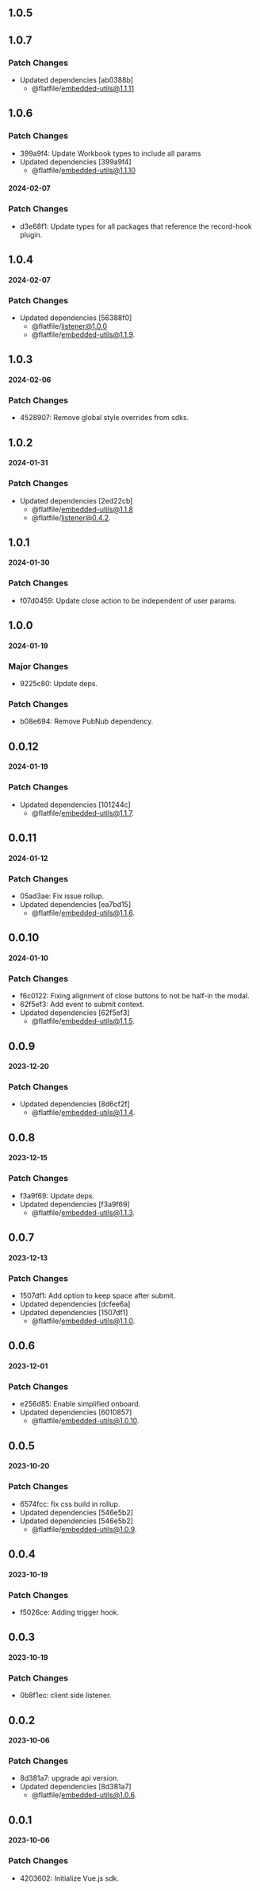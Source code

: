 ## 1.0.5

## 1.0.7

### Patch Changes

- Updated dependencies [ab0388b]
  - @flatfile/embedded-utils@1.1.11

## 1.0.6

### Patch Changes

- 399a9f4: Update Workbook types to include all params
- Updated dependencies [399a9f4]
  - @flatfile/embedded-utils@1.1.10

#### 2024-02-07

### Patch Changes

- d3e68f1: Update types for all packages that reference the record-hook plugin.

## 1.0.4

#### 2024-02-07

### Patch Changes

- Updated dependencies [56388f0]
  - @flatfile/listener@1.0.0
  - @flatfile/embedded-utils@1.1.9.

## 1.0.3

#### 2024-02-06

### Patch Changes

- 4528907: Remove global style overrides from sdks.

## 1.0.2

#### 2024-01-31

### Patch Changes

- Updated dependencies [2ed22cb]
  - @flatfile/embedded-utils@1.1.8
  - @flatfile/listener@0.4.2.

## 1.0.1

#### 2024-01-30

### Patch Changes

- f07d0459: Update close action to be independent of user params.

## 1.0.0

#### 2024-01-19

### Major Changes

- 9225c80: Update deps.

### Patch Changes

- b08e694: Remove PubNub dependency.

## 0.0.12

#### 2024-01-19

### Patch Changes

- Updated dependencies [101244c]
  - @flatfile/embedded-utils@1.1.7.

## 0.0.11

#### 2024-01-12

### Patch Changes

- 05ad3ae: Fix issue rollup.
- Updated dependencies [ea7bd15]
  - @flatfile/embedded-utils@1.1.6.

## 0.0.10

#### 2024-01-10

### Patch Changes

- f6c0122: Fixing alignment of close buttons to not be half-in the modal.
- 62f5ef3: Add event to submit context.
- Updated dependencies [62f5ef3]
  - @flatfile/embedded-utils@1.1.5.

## 0.0.9

#### 2023-12-20

### Patch Changes

- Updated dependencies [8d6cf2f]
  - @flatfile/embedded-utils@1.1.4.

## 0.0.8

#### 2023-12-15

### Patch Changes

- f3a9f69: Update deps.
- Updated dependencies [f3a9f69]
  - @flatfile/embedded-utils@1.1.3.

## 0.0.7

#### 2023-12-13

### Patch Changes

- 1507df1: Add option to keep space after submit.
- Updated dependencies [dcfee6a]
- Updated dependencies [1507df1]
  - @flatfile/embedded-utils@1.1.0.

## 0.0.6

#### 2023-12-01

### Patch Changes

- e256d85: Enable simplified onboard.
- Updated dependencies [6010857]
  - @flatfile/embedded-utils@1.0.10.

## 0.0.5

#### 2023-10-20

### Patch Changes

- 6574fcc: fix css build in rollup.
- Updated dependencies [546e5b2]
- Updated dependencies [546e5b2]
  - @flatfile/embedded-utils@1.0.9.

## 0.0.4

#### 2023-10-19

### Patch Changes

- f5026ce: Adding trigger hook.

## 0.0.3

#### 2023-10-19

### Patch Changes

- 0b8f1ec: client side listener.

## 0.0.2

#### 2023-10-06

### Patch Changes

- 8d381a7: upgrade api version.
- Updated dependencies [8d381a7]
  - @flatfile/embedded-utils@1.0.6.

## 0.0.1

#### 2023-10-06

### Patch Changes

- 4203602: Initialize Vue.js sdk.
